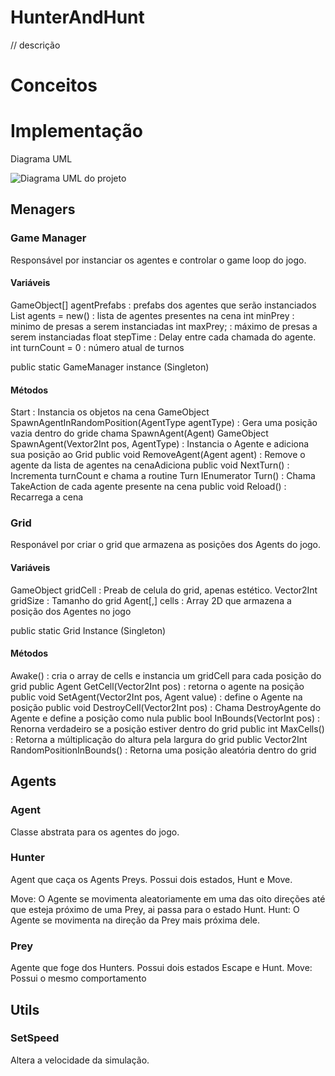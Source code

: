 # HunterAndHunt
// descrição

# Conceitos

# Implementação
Diagrama UML

![Diagrama UML do projeto](https://user-images.githubusercontent.com/78811958/233791387-626d3c42-90a8-4f3f-9cca-9edd681ee958.jpg)

## Menagers 

### Game Manager
  Responsável por instanciar os agentes e controlar o game loop do jogo.
  
#### Variáveis
  GameObject[] agentPrefabs : prefabs dos agentes que serão instanciados
  List<Agent> agents = new() : lista de agentes presentes na cena
  int minPrey : minimo de presas a serem instanciadas
  int maxPrey; : máximo de presas a serem instanciadas
  float stepTime : Delay entre cada chamada do agente.
  int turnCount = 0 : número atual de turnos
    
  public static GameManager instance (Singleton)
  
#### Métodos
  Start : Instancia os objetos na cena
  GameObject SpawnAgentInRandomPosition(AgentType agentType) : Gera uma posição vazia dentro do gride chama SpawnAgent(Agent)
  GameObject SpawnAgent(Vextor2Int pos, AgentType) : Instancia o Agente e adiciona sua posição ao Grid
  public void RemoveAgent(Agent agent) : Remove o agente da lista de agentes na cenaAdiciona 
  public void NextTurn() : Incrementa turnCount e chama a routine Turn
  IEnumerator Turn() : Chama TakeAction de cada agente presente na cena
  public void Reload() : Recarrega a cena
  
### Grid
  Responável por criar o grid que armazena as posições dos Agents do jogo.
  
#### Variáveis 
  GameObject gridCell : Preab de celula do grid, apenas estético.
  Vector2Int gridSize : Tamanho do grid
  Agent[,] cells : Array 2D que armazena a posição dos Agentes no jogo

  public static Grid Instance (Singleton)

#### Métodos
  Awake() : cria o array de cells e instancia um gridCell para cada posição do grid
  public Agent GetCell(Vector2Int pos) : retorna o agente na posição 
  public void SetAgent(Vector2Int pos, Agent value) : define o Agente na posição
  public void DestroyCell(Vector2Int pos) : Chama DestroyAgente do Agente e define a posição como nula
  public bool InBounds(VectorInt pos) : Renorna verdadeiro se a posição estiver dentro do grid
  public int MaxCells() : Retorna a múltiplicação do altura pela largura do grid
  public Vector2Int RandomPositionInBounds() : Retorna uma posição aleatória dentro do grid

## Agents
  

### Agent
  Classe abstrata para os agentes do jogo.
  
### Hunter
  Agent que caça os Agents Preys. Possui dois estados, Hunt e Move.
 
  Move: O Agente se movimenta aleatoriamente em uma das oito direções até que esteja próximo de uma Prey, ai passa para o estado Hunt.
  Hunt: O Agente se movimenta na direção da Prey mais próxima dele.
### Prey
  Agente que foge dos Hunters. Possui dois estados Escape e Hunt.
  Move: Possui o mesmo comportamento 
## Utils

### SetSpeed
Altera a velocidade da simulação.
